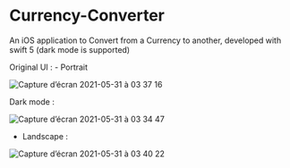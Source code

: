 # Currency-Converter
An iOS application to Convert from a Currency to another, developed with swift 5 (dark mode is supported)

Original UI : - Portrait 

![Capture d’écran 2021-05-31 à 03 37 16](https://user-images.githubusercontent.com/51541884/120132510-5fccb700-c1c2-11eb-9c46-e6aedd51a879.png)

Dark mode : 

![Capture d’écran 2021-05-31 à 03 34 47](https://user-images.githubusercontent.com/51541884/120132521-64916b00-c1c2-11eb-9974-93938760d040.png)

- Landscape  : 

![Capture d’écran 2021-05-31 à 03 40 22](https://user-images.githubusercontent.com/51541884/120132644-a28e8f00-c1c2-11eb-83e2-ca9495ccf4df.png)





